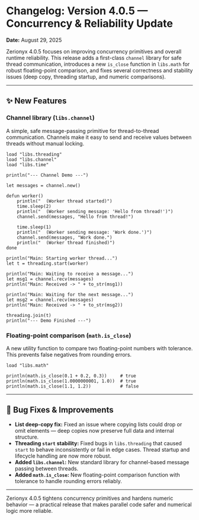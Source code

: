 # Changelog: Version 4.0.5 — **Concurrency & Reliability Update**

**Date:** August 29, 2025

Zerionyx 4.0.5 focuses on improving concurrency primitives and overall runtime reliability. This release adds a first-class `channel` library for safe thread communication, introduces a new `is_close` function in `libs.math` for robust floating-point comparison, and fixes several correctness and stability issues (deep copy, threading startup, and numeric comparisons).

---

## ✨ New Features

### Channel library (`libs.channel`)

A simple, safe message-passing primitive for thread-to-thread communication. Channels make it easy to send and receive values between threads without manual locking.

```zyx
load "libs.threading"
load "libs.channel"
load "libs.time"

println("--- Channel Demo ---")

let messages = channel.new()

defun worker()
    println("  (Worker thread started)")
    time.sleep(2)
    println("  (Worker sending message: 'Hello from thread!')")
    channel.send(messages, "Hello from thread!")

    time.sleep(1)
    println("  (Worker sending message: 'Work done.')")
    channel.send(messages, "Work done.")
    println("  (Worker thread finished)")
done

println("Main: Starting worker thread...")
let t = threading.start(worker)

println("Main: Waiting to receive a message...")
let msg1 = channel.recv(messages)
println("Main: Received -> " + to_str(msg1))

println("Main: Waiting for the next message...")
let msg2 = channel.recv(messages)
println("Main: Received -> " + to_str(msg2))

threading.join(t)
println("--- Demo Finished ---")
```

### Floating-point comparison (`math.is_close`)

A new utility function to compare two floating-point numbers with tolerance. This prevents false negatives from rounding errors.

```zyx
load "libs.math"

println(math.is_close(0.1 + 0.2, 0.3))     # true
println(math.is_close(1.0000000001, 1.0))  # true  
println(math.is_close(1.1, 1.2))           # false
```

---

## 🐞 Bug Fixes & Improvements

* **List deep-copy fix:** Fixed an issue where copying lists could drop or omit elements — deep copies now preserve full data and internal structure.
* **Threading `start` stability:** Fixed bugs in `libs.threading` that caused `start` to behave inconsistently or fail in edge cases. Thread startup and lifecycle handling are now more robust.
* **Added `libs.channel`:** New standard library for channel-based message passing between threads.
* **Added `math.is_close`:** New floating-point comparison function with tolerance to handle rounding errors reliably.

---

Zerionyx 4.0.5 tightens concurrency primitives and hardens numeric behavior — a practical release that makes parallel code safer and numerical logic more reliable.

